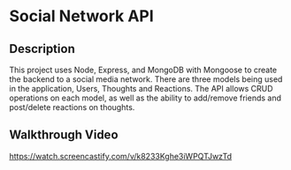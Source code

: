 # Social Network API

## Description

This project uses Node, Express, and MongoDB with Mongoose to create the backend to a social media network. There are three models being used in the application, Users, Thoughts and Reactions. The API allows CRUD operations on each model, as well as the ability to add/remove friends and post/delete reactions on thoughts.

## Walkthrough Video

https://watch.screencastify.com/v/k8233Kghe3iWPQTJwzTd